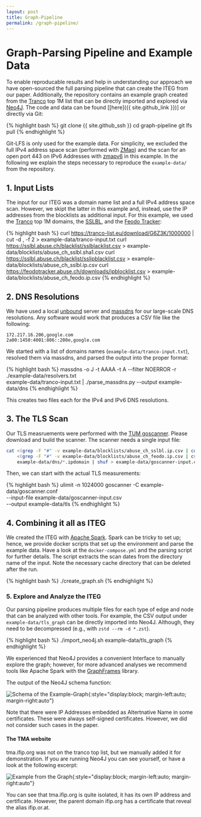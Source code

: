 ```yaml
---
layout: post
title: Graph-Pipeline
permalink: /graph-pipeline/
--- 
```


# Graph-Parsing Pipeline and Example Data

To enable reproducable results and help in understanding our approach we have open-sourced the full parsing pipeline that can create the ITEG from our paper.
Additionally, the repository contains an example graph created from the [Tranco](https://tranco-list.eu/) top 1M list that can be directly imported and explored via [Neo4J](https://neo4j.com/).
The code and data can be found [[here]({{ site.github_link }})] or directly via Git:

{% highlight bash %}
git clone {{ site.github_ssh }}
cd graph-pipeline
git lfs pull
{% endhighlight %}

Git-LFS is only used for the example data.
For simplicity, we excluded the full IPv4 address space scan (performed with [ZMap](https://zmap.io/)) and the scan for an open port 443 on IPv6 Addresses with [zmapv6](https://github.com/topics/zmapv6) in this example.
In the following we explain the steps necessary to reproduce the `example-data/` from the repository.

## 1. Input Lists

The input for our ITEG was a domain name list and a full IPv4 address space scan.
However, we skipt the latter in this example and, instead, use the IP addresses from the blocklists as additional input. 
For this example, we used the [Tranco](https://tranco-list.eu/) top 1M domains, the [SSLBL](https://sslbl.abuse.ch/), and the [Feodo Tracker](https://feodotracker.abuse.ch/):

{% highlight bash %}
curl https://tranco-list.eu/download/G6Z3K/1000000 | cut -d , -f 2 > example-data/tranco-input.txt
curl https://sslbl.abuse.ch/blacklist/sslblacklist.csv > example-data/blocklists/abuse_ch_sslbl.sha1.csv
curl https://sslbl.abuse.ch/blacklist/sslipblacklist.csv > example-data/blocklists/abuse_ch_sslbl.ip.csv
curl https://feodotracker.abuse.ch/downloads/ipblocklist.csv > example-data/blocklists/abuse_ch_feodo.ip.csv
{% endhighlight %}

## 2. DNS Resolutions

We have used a local [unbound](https://www.nlnetlabs.nl/projects/unbound/about/) server and [massdns](https://github.com/blechschmidt/massdns) for our large-scale DNS resolutions.
Any software would work that produces a CSV file like the following:

    172.217.16.206,google.com
    2a00:1450:4001:806::200e,google.com

We started with a list of domains names (`example-data/tranco-input.txt`), resolved them via massdns, and parsed the output into the proper format:

{% highlight bash %}
massdns  -o J -t AAAA -t A --filter NOERROR -r ./example-data/resolvers.txt \
    example-data/tranco-input.txt  | ./parse_massdns.py --output example-data/dns
{% endhighlight %}

This creates two files each for the IPv4 and IPv6 DNS resolutions.

## 3. The TLS Scan

Our TLS measruements were performed with the [TUM goscanner](https://github.com/tumi8/goscanner.git).
Please download and build the scanner.
The scanner needs a single input file:

```bash
cat <(grep -F "#" -v example-data/blocklists/abuse_ch_sslbl.ip.csv | cut -d , --output-delimiter ":" -f 2,3) \
    <(grep -F "#" -v example-data/blocklists/abuse_ch_feodo.ip.csv | csvtool -u : col 2,3 - | tail -n +2) \
    example-data/dns/*.ipdomain | shuf > example-data/goscanner-input.csv
```

Then, we can start with the actual TLS measurements:

{% highlight bash %}
ulimit -n 1024000
goscanner -C example-data/goscanner.conf \
    --input-file example-data/goscanner-input.csv \
    --output example-data/tls
{% endhighlight %}


## 4. Combining it all as ITEG

We created the ITEG with [Apache Spark](https://spark.apache.org/).
Spark can be tricky to set up; hence, we provide docker scripts that set up the environment and parse the example data.
Have a look at the `docker-compose.yml` and the parsing script for further details.
The script extracts the scan dates from the directory name of the input.
Note the necessary cache directory that can be deleted after the run.

{% highlight bash %}
./create_graph.sh
{% endhighlight %}

### 5. Explore and Analyze the ITEG

Our parsing pipeline produces multiple files for each type of edge and node that can be analyzed with other tools.
For example, the CSV output under `example-data/tls_graph` can be directly imported into Neo4J.
Although, they need to be decompressed (e.g., with `zstd --rm -d *.zst`).

{% highlight bash %}
./import_neo4j.sh example-data/tls_graph
{% endhighlight %}


We experienced that Neo4J provides a convenient Interface to manually explore the graph; however, for more advanced analyses we recommend tools like Apache Spark with the [GraphFrames](https://graphframes.github.io/graphframes/) library.

The output of the Neo4J schema function:

![Schema of the Example-Graph]({{site.baseurl}}/assets/schema.svg){:style="display:block; margin-left:auto; margin-right:auto"}

Note that there were IP Addresses embedded as Altertnative Name in some certificates. These were always self-signed certificates.
However, we did not consider such cases in the paper.

#### The TMA website

tma.ifip.org was not on the tranco top list, but we manually added it for demonstration.
If you are running Neo4J you can see yourself, or have a look at the following excerpt:

![Example from the Graph]({{site.baseurl}}/assets/example_ifip_tma.svg){:style="display:block; margin-left:auto; margin-right:auto"}

You can see that tma.ifip.org is quite isolated, it has its own IP address and certificate. However, the parent domain ifip.org has a certificate that reveal the alias ifip.or.at. 
